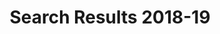 ---
financial_year: 2018-19
slug: search-result
layout: search-result
title: Search Results 2018-19
---